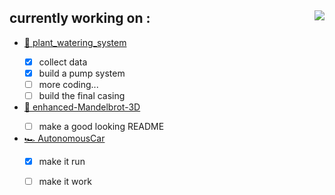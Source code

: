 ## currently working on :  <img align="right" src="https://github-readme-stats.vercel.app/api/top-langs/?username=felop&layout=compact&hide=javascript&theme=github_dark"/>

- <a href="https://github.com/felop/plant_watering_system">🌱 plant_watering_system<a/> 
  - [X] collect data
  - [X] build a pump system
  - [ ] more coding...
  - [ ] build the final casing

- <a href="https://github.com/felop/enhanced-Mandelbrot-3D">🧮 enhanced-Mandelbrot-3D<a/>
  - [ ] make a good looking README

- <a href="https://github.com/felop/AutonomousCar">🏎 AutonomousCar<a/>
  - [X] make it run
  - [ ] make it work

  

